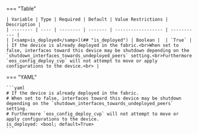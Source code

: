<!--
  ~ Copyright (c) 2023 Arista Networks, Inc.
  ~ Use of this source code is governed by the Apache License 2.0
  ~ that can be found in the LICENSE file.
  -->
=== "Table"

    | Variable | Type | Required | Default | Value Restrictions | Description |
    | -------- | ---- | -------- | ------- | ------------------ | ----------- |
    | [<samp>is_deployed</samp>](## "is_deployed") | Boolean |  | `True` |  | If the device is already deployed in the fabric.<br>When set to false, interfaces toward this device may be shutdown depending on the `shutdown_interfaces_towards_undeployed_peers` setting.<br>Furthermore `eos_config_deploy_cvp` will not attempt to move or apply configurations to the device.<br> |

=== "YAML"

    ```yaml
    # If the device is already deployed in the fabric.
    # When set to false, interfaces toward this device may be shutdown depending on the `shutdown_interfaces_towards_undeployed_peers` setting.
    # Furthermore `eos_config_deploy_cvp` will not attempt to move or apply configurations to the device.
    is_deployed: <bool; default=True>
    ```

